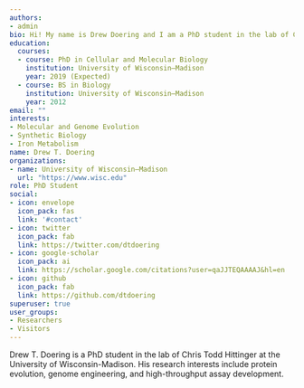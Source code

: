 ```yaml
---
authors:
- admin
bio: Hi! My name is Drew Doering and I am a PhD student in the lab of Chris Todd Hittinger at the University of Wisconsin-Madison. My hobbies include home-brewing, video games, cheesy puns, and being a dog-dad.
education:
  courses:
  - course: PhD in Cellular and Molecular Biology
    institution: University of Wisconsin—Madison
    year: 2019 (Expected)
  - course: BS in Biology
    institution: University of Wisconsin—Madison
    year: 2012
email: ""
interests:
- Molecular and Genome Evolution
- Synthetic Biology
- Iron Metabolism
name: Drew T. Doering
organizations:
- name: University of Wisconsin—Madison
  url: "https://www.wisc.edu"
role: PhD Student
social:
- icon: envelope
  icon_pack: fas
  link: '#contact'
- icon: twitter
  icon_pack: fab
  link: https://twitter.com/dtdoering
- icon: google-scholar
  icon_pack: ai
  link: https://scholar.google.com/citations?user=qaJJTEQAAAAJ&hl=en
- icon: github
  icon_pack: fab
  link: https://github.com/dtdoering
superuser: true
user_groups:
- Researchers
- Visitors
---
```


Drew T. Doering is a PhD student in the lab of Chris Todd Hittinger at the University of Wisconsin-Madison. His research interests include protein evolution, genome engineering, and high-throughput assay development.
